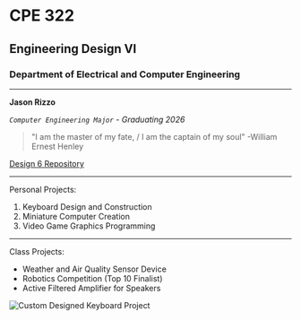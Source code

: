 # CPE 322
## Engineering Design VI 
### Department of Electrical and Computer Engineering 
---
**Jason Rizzo** 

*`Computer Engineering Major` - Graduating 2026* 

> "I am the master of my fate, / I am the captain of my soul" -William Ernest Henley 

[Design 6 Repository](https://github.com/jason-rizzo/Design-6-CPE-322/)

---
Personal Projects: 

1. Keyboard Design and Construction
2. Miniature Computer Creation
3. Video Game Graphics Programming 

--- 
Class Projects: 
- Weather and Air Quality Sensor Device
- Robotics Competition (Top 10 Finalist)
- Active Filtered Amplifier for Speakers

![Custom Designed Keyboard Project](keyboard.jpg)
